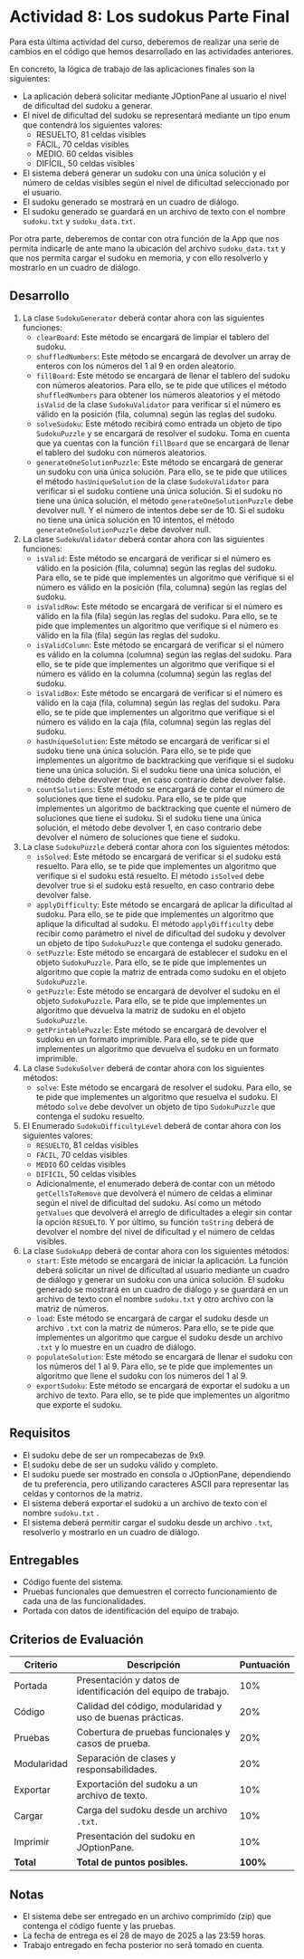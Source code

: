 # Actividad 8: Los sudokus Parte Final

Para esta última actividad del curso, deberemos de realizar una serie de cambios en el código que hemos
desarrollado en las actividades anteriores.

En concreto, la lógica de trabajo de las aplicaciones finales son la siguientes:

- La aplicación deberá solicitar mediante JOptionPane al usuario el nivel de dificultad del sudoku a generar.
- El nivel de dificultad del sudoku se representará mediante un tipo enum que contendrá los siguientes valores:
    - RESUELTO, 81 celdas visibles
    - FÁCIL, 70 celdas visibles
    - MEDIO. 60 celdas visibles
    - DIFÍCIL, 50 celdas visibles
- El sistema deberá generar un sudoku con una única solución y el número de celdas visibles según el nivel de dificultad
  seleccionado por el usuario.
- El sudoku generado se mostrará en un cuadro de diálogo.
- El sudoku generado se guardará en un archivo de texto con el nombre `sudoku.txt` y `sudoku_data.txt`.

Por otra parte, deberemos de contar con otra función de la App que nos permita indicarle de ante mano la ubicación del
archivo `sudoku_data.txt` y que nos permita cargar el sudoku en memoria, y con ello resolverlo y mostrarlo en un cuadro
de
diálogo.

## Desarrollo

1. La clase `SudokuGenerator` deberá contar ahora con las siguientes funciones:
    * `clearBoard`: Este método se encargará de limpiar el tablero del sudoku.
    * `shuffledNumbers`: Este método se encargará de devolver un array de enteros con los números del 1 al 9 en orden
      aleatorio.
    * `fillBoard`: Este método se encargará de llenar el tablero del sudoku con números aleatorios. Para ello, se te
      pide que utilices el método `shuffledNumbers` para obtener los números aleatorios y el método `isValid` de la
      clase `SudokuValidator` para verificar si el número es válido en la posición (fila, columna) según las reglas del
      sudoku.
    * `solveSudoku`: Este método recibirá como entrada un objeto de tipo `SudokuPuzzle` y se encargará de resolver el
      sudoku. Toma en cuenta que ya cuentas con la función `fillBoard` que se encargará de llenar el tablero del sudoku
      con números aleatorios.
    * `generateOneSolutionPuzzle`: Este método se encargará de generar un sudoku con una única solución. Para ello, se
      te pide que utilices el método `hasUniqueSolution` de la clase `SudokuValidator` para verificar si el sudoku
      contiene una única solución. Si el sudoku no tiene una única solución, el método `generateOneSolutionPuzzle` debe
      devolver null. Y el número de intentos debe ser de 10. Si el sudoku no tiene una única solución en 10 intentos,
      el método `generateOneSolutionPuzzle` debe devolver null.
2. La clase `SudokuValidator` deberá contar ahora con las siguientes funciones:
    * `isValid`: Este método se encargará de verificar si el número es válido en la posición (fila, columna) según las
      reglas del sudoku. Para ello, se te pide que implementes un algoritmo que verifique si el número es válido en la
      posición (fila, columna) según las reglas del sudoku.
    * `isValidRow`: Este método se encargará de verificar si el número es válido en la fila (fila) según las reglas del
      sudoku. Para ello, se te pide que implementes un algoritmo que verifique si el número es válido en la fila (fila)
      según las reglas del sudoku.
    * `isValidColumn`: Este método se encargará de verificar si el número es válido en la columna (columna) según las
      reglas del sudoku. Para ello, se te pide que implementes un algoritmo que verifique si el número es válido en la
      columna (columna) según las reglas del sudoku.
    * `isValidBox`: Este método se encargará de verificar si el número es válido en la caja (fila, columna) según las
      reglas del sudoku. Para ello, se te pide que implementes un algoritmo que verifique si el número es válido en la
      caja (fila, columna) según las reglas del sudoku.
    * `hasUniqueSolution`: Este método se encargará de verificar si el sudoku tiene una única solución. Para ello, se te
      pide que implementes un algoritmo de backtracking que verifique si el sudoku tiene una única solución. Si el
      sudoku tiene una única solución, el método debe devolver true, en caso contrario debe devolver false.
    * `countSolutions`: Este método se encargará de contar el número de soluciones que tiene el sudoku. Para ello, se te
      pide que implementes un algoritmo de backtracking que cuente el número de soluciones que tiene el sudoku. Si el
      sudoku tiene una única solución, el método debe devolver 1, en caso contrario debe devolver el número de
      soluciones que tiene el sudoku.
3. La clase `SudokuPuzzle` deberá contar ahora con los siguientes métodos:
    * `isSolved`: Este método se encargará de verificar si el sudoku está resuelto. Para ello, se te pide que
      implementes un algoritmo que verifique si el sudoku está resuelto. El método `isSolved` debe devolver true si el
      sudoku está resuelto, en caso contrario debe devolver false.
    * `applyDifficulty`: Este método se encargará de aplicar la dificultad al sudoku. Para ello, se te pide que
      implementes un algoritmo que aplique la dificultad al sudoku. El método `applyDifficulty` debe recibir como
      parámetro el nivel de dificultad del sudoku y devolver un objeto de tipo `SudokuPuzzle` que contenga el sudoku
      generado.
    * `setPuzzle`: Este método se encargará de establecer el sudoku en el objeto `SudokuPuzzle`. Para ello, se te pide
      que implementes un algoritmo que copie la matriz de entrada como sudoku en el objeto `SudokuPuzzle`.
    * `getPuzzle`: Este método se encargará de devolver el sudoku en el objeto `SudokuPuzzle`. Para ello, se te pide
      que implementes un algoritmo que devuelva la matriz de sudoku en el objeto `SudokuPuzzle`.
    * `getPrintablePuzzle`: Este método se encargará de devolver el sudoku en un formato imprimible. Para ello, se
      te pide que implementes un algoritmo que devuelva el sudoku en un formato imprimible.
4. La clase `SudokuSolver` deberá de contar ahora con los siguientes métodos:
    * `solve`: Este método se encargará de resolver el sudoku. Para ello, se te pide que implementes un algoritmo que
      resuelva el sudoku. El método `solve` debe devolver un objeto de tipo `SudokuPuzzle` que contenga el sudoku
      resuelto.
5. El Enumerado `SudokuDifficultyLevel` deberá de contar ahora con los siguientes valores:
    * `RESUELTO`, 81 celdas visibles
    * `FÁCIL`, 70 celdas visibles
    * `MEDIO` 60 celdas visibles
    * `DIFÍCIL`, 50 celdas visibles
    * Adicionalmente, el enumerado deberá de contar con un método `getCellsToRemove` que devolverá el número de celdas
      a eliminar según el nivel de dificultad del sudoku. Así como un método `getValues` que devolverá el arreglo de
      dificultades a elegir sin contar la opción `RESUELTO`. Y por último, su función `toString` deberá de devolver el
      nombre del nivel de dificultad y el número de celdas visibles.
6. La clase `SudokuApp` deberá de contar ahora con los siguientes métodos:
    * `start`: Este método se encargará de iniciar la aplicación. La función deberá solicitar un nivel de dificultad al
      usuario mediante un cuadro de diálogo y generar un sudoku con una única solución. El sudoku generado se
      mostrará en un cuadro de diálogo y se guardará en un archivo de texto con el nombre `sudoku.txt` y otro archivo
      con la matriz de números.
    * `load`: Este método se encargará de cargar el sudoku desde un archivo `.txt` con la matriz de números. Para ello,
      se te pide que implementes un algoritmo que cargue el sudoku desde un archivo `.txt` y lo muestre en un cuadro de
      diálogo.
    * `populateSolution`: Este método se encargará de llenar el sudoku con los números del 1 al 9. Para ello, se te pide
      que implementes un algoritmo que llene el sudoku con los números del 1 al 9.
    * `exportSudoku`: Este método se encargará de exportar el sudoku a un archivo de texto. Para ello, se te pide que
      implementes un algoritmo que exporte el sudoku.

## Requisitos

- El sudoku debe de ser un rompecabezas de 9x9.
- El sudoku debe de ser un sudoku válido y completo.
- El sudoku puede ser mostrado en consola o JOptionPane, dependiendo de tu preferencia, pero utilizando caracteres
  ASCII para representar las celdas y contornos de la matriz.
- El sistema deberá exportar el sudoku a un archivo de texto con el nombre `sudoku.txt` .
- El sistema deberá permitir cargar el sudoku desde un archivo `.txt`, resolverlo y mostrarlo en un cuadro de
  diálogo.

## Entregables

- Código fuente del sistema.
- Pruebas funcionales que demuestren el correcto funcionamiento de cada una de las funcionalidades.
- Portada con datos de identificación del equipo de trabajo.

## Criterios de Evaluación

| Criterio    | Descripción                                                   | Puntuación |
|-------------|---------------------------------------------------------------|------------|
| Portada     | Presentación y datos de identificación del equipo de trabajo. | 10%        |
| Código      | Calidad del código, modularidad y uso de buenas prácticas.    | 20%        |
| Pruebas     | Cobertura de pruebas funcionales y casos de prueba.           | 20%        |
| Modularidad | Separación de clases y responsabilidades.                     | 20%        |
| Exportar    | Exportación del sudoku a un archivo de texto.                 | 10%        |
| Cargar      | Carga del sudoku desde un archivo `.txt`.                     | 10%        |  
| Imprimir    | Presentación del sudoku en JOptionPane.                       | 10%        |
| **Total**   | **Total de puntos posibles.**                                 | **100%**   |

## Notas

- El sistema debe ser entregado en un archivo comprimido (zip) que contenga el código fuente y las pruebas.
- La fecha de entrega es el 28 de mayo de 2025 a las 23:59 horas.
- Trabajo entregado en fecha posterior no será tomado en cuenta.